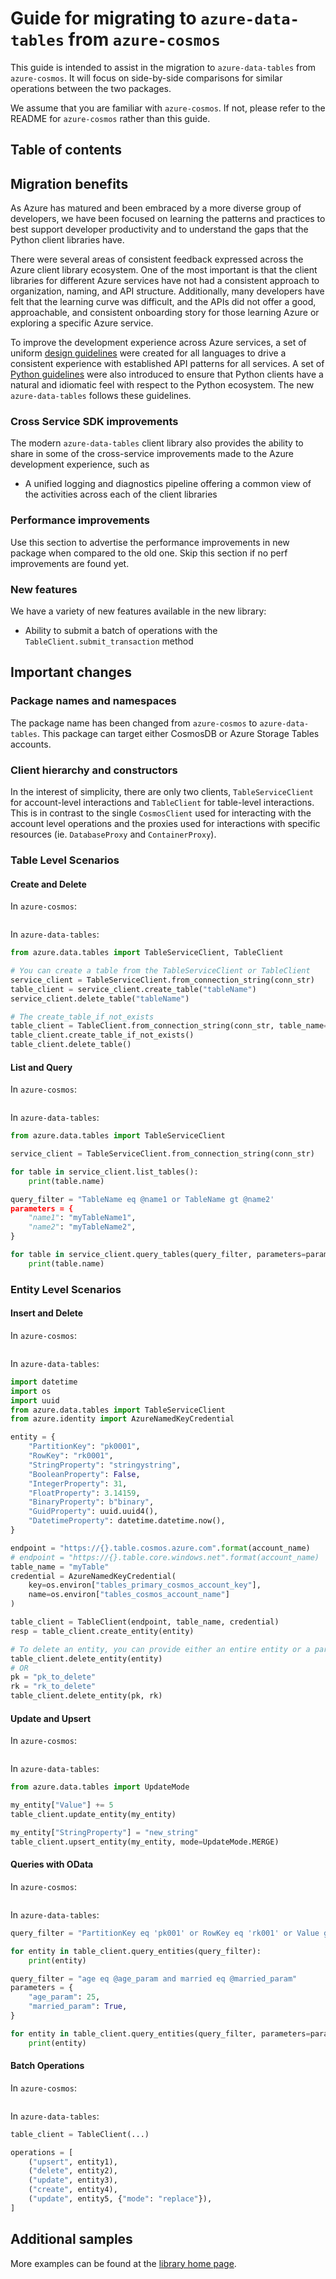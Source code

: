 # Guide for migrating to `azure-data-tables` from `azure-cosmos`

This guide is intended to assist in the migration to `azure-data-tables` from `azure-cosmos`. It will focus on side-by-side comparisons for similar operations between the two packages.

We assume that you are familiar with `azure-cosmos`. If not, please refer to the README for `azure-cosmos` rather than this guide.

## Table of contents

## Migration benefits

As Azure has matured and been embraced by a more diverse group of developers, we have been focused on learning the patterns and practices to best support developer productivity and to understand the gaps that the Python client libraries have.

There were several areas of consistent feedback expressed across the Azure client library ecosystem. One of the most important is that the client libraries for different Azure services have not had a consistent approach to organization, naming, and API structure. Additionally, many developers have felt that the learning curve was difficult, and the APIs did not offer a good, approachable, and consistent onboarding story for those learning Azure or exploring a specific Azure service.

To improve the development experience across Azure services, a set of uniform [design guidelines](https://azure.github.io/azure-sdk/general_introduction.html) were created for all languages to drive a consistent experience with established API patterns for all services. A set of [Python guidelines](https://azure.github.io/azure-sdk/python_design.html) were also introduced to ensure that Python clients have a natural and idiomatic feel with respect to the Python ecosystem. The new `azure-data-tables` follows these guidelines.

### Cross Service SDK improvements

The modern `azure-data-tables` client library also provides the ability to share in some of the cross-service improvements made to the Azure development experience, such as
<!-- # Not used in this library, should we still include?
- Using the new `azure-identity` library to share a single authentication approach between clients -->
- A unified logging and diagnostics pipeline offering a common view of the activities across each of the client libraries

### Performance improvements

Use this section to advertise the performance improvements in new package when compared to the old one. Skip this section if no perf improvements are found yet.

### New features

We have a variety of new features available in the new library:
* Ability to submit a batch of operations with the `TableClient.submit_transaction` method

## Important changes

### Package names and namespaces

The package name has been changed from `azure-cosmos` to `azure-data-tables`. This package can target either CosmosDB or Azure Storage Tables accounts.

### Client hierarchy and constructors

In the interest of simplicity, there are only two clients, `TableServiceClient` for account-level interactions and `TableClient` for table-level interactions. This is in contrast to the single `CosmosClient` used for interacting with the account level operations and the proxies used for interactions with specific resources (ie. `DatabaseProxy` and `ContainerProxy`).

### Table Level Scenarios

#### Create and Delete

In `azure-cosmos`:
```python

```

In `azure-data-tables`:
```python
from azure.data.tables import TableServiceClient, TableClient

# You can create a table from the TableServiceClient or TableClient
service_client = TableServiceClient.from_connection_string(conn_str)
table_client = service_client.create_table("tableName")
service_client.delete_table("tableName")

# The create_table_if_not_exists
table_client = TableClient.from_connection_string(conn_str, table_name="tableName")
table_client.create_table_if_not_exists()
table_client.delete_table()
```

#### List and Query

In `azure-cosmos`:
```python

```

In `azure-data-tables`:
```python
from azure.data.tables import TableServiceClient

service_client = TableServiceClient.from_connection_string(conn_str)

for table in service_client.list_tables():
    print(table.name)

query_filter = "TableName eq @name1 or TableName gt @name2'
parameters = {
    "name1": "myTableName1",
    "name2": "myTableName2",
}

for table in service_client.query_tables(query_filter, parameters=parameters):
    print(table.name)
```

### Entity Level Scenarios

#### Insert and Delete

In `azure-cosmos`:
```python

```

In `azure-data-tables`:
```python
import datetime
import os
import uuid
from azure.data.tables import TableServiceClient
from azure.identity import AzureNamedKeyCredential

entity = {
    "PartitionKey": "pk0001",
    "RowKey": "rk0001",
    "StringProperty": "stringystring",
    "BooleanProperty": False,
    "IntegerProperty": 31,
    "FloatProperty": 3.14159,
    "BinaryProperty": b"binary",
    "GuidProperty": uuid.uuid4(),
    "DatetimeProperty": datetime.datetime.now(),
}

endpoint = "https://{}.table.cosmos.azure.com".format(account_name)
# endpoint = "https://{}.table.core.windows.net".format(account_name)
table_name = "myTable"
credential = AzureNamedKeyCredential(
    key=os.environ["tables_primary_cosmos_account_key"],
    name=os.environ["tables_cosmos_account_name"]
)

table_client = TableClient(endpoint, table_name, credential)
resp = table_client.create_entity(entity)

# To delete an entity, you can provide either an entire entity or a partition key and a row key
table_client.delete_entity(entity)
# OR
pk = "pk_to_delete"
rk = "rk_to_delete"
table_client.delete_entity(pk, rk)
```

#### Update and Upsert

In `azure-cosmos`:
```python

```

In `azure-data-tables`:
```python
from azure.data.tables import UpdateMode

my_entity["Value"] += 5
table_client.update_entity(my_entity)

my_entity["StringProperty"] = "new_string"
table_client.upsert_entity(my_entity, mode=UpdateMode.MERGE)
```

#### Queries with OData

In `azure-cosmos`:
```python

```

In `azure-data-tables`:
```python
query_filter = "PartitionKey eq 'pk001' or RowKey eq 'rk001' or Value gt '5'"

for entity in table_client.query_entities(query_filter):
    print(entity)

query_filter = "age eq @age_param and married eq @married_param"
parameters = {
    "age_param": 25,
    "married_param": True,
}

for entity in table_client.query_entities(query_filter, parameters=parameters):
    print(entity)
```

#### Batch Operations

In `azure-cosmos`:
```python

```

In `azure-data-tables`:
```python
table_client = TableClient(...)

operations = [
    ("upsert", entity1),
    ("delete", entity2),
    ("update", entity3),
    ("create", entity4),
    ("update", entity5, {"mode": "replace"}),
]
```

## Additional samples

More examples can be found at the [library home page](https://github.com/Azure/azure-sdk-for-python/tree/master/sdk/tables/azure-data-tables/samples).